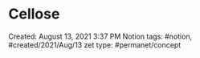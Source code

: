 # Cellose

Created: August 13, 2021 3:37 PM
Notion tags: #notion, #created/2021/Aug/13
zet type: #permanet/concept